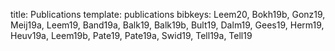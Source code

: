 title: Publications
template: publications
bibkeys: Leem20, Bokh19b, Gonz19, Meij19a, Leem19, Band19a, Balk19, Balk19b, Bult19, Dalm19, Gees19, Herm19, Heuv19a, Leem19b, Pate19, Pate19a, Swid19, Tell19a, Tell19
